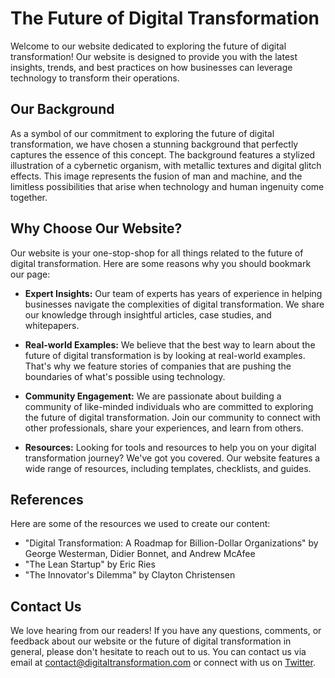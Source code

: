 <!--font:Poppins-->

# The Future of Digital Transformation

Welcome to our website dedicated to exploring the future of digital transformation! Our website is designed to provide you with the latest insights, trends, and best practices on how businesses can leverage technology to transform their operations.

## Our Background

As a symbol of our commitment to exploring the future of digital transformation, we have chosen a stunning background that perfectly captures the essence of this concept. The background features a stylized illustration of a cybernetic organism, with metallic textures and digital glitch effects. This image represents the fusion of man and machine, and the limitless possibilities that arise when technology and human ingenuity come together.

## Why Choose Our Website?

Our website is your one-stop-shop for all things related to the future of digital transformation. Here are some reasons why you should bookmark our page:

- **Expert Insights:** Our team of experts has years of experience in helping businesses navigate the complexities of digital transformation. We share our knowledge through insightful articles, case studies, and whitepapers.

- **Real-world Examples:** We believe that the best way to learn about the future of digital transformation is by looking at real-world examples. That's why we feature stories of companies that are pushing the boundaries of what's possible using technology.

- **Community Engagement:** We are passionate about building a community of like-minded individuals who are committed to exploring the future of digital transformation. Join our community to connect with other professionals, share your experiences, and learn from others.

- **Resources:** Looking for tools and resources to help you on your digital transformation journey? We've got you covered. Our website features a wide range of resources, including templates, checklists, and guides.

## References

Here are some of the resources we used to create our content:

- "Digital Transformation: A Roadmap for Billion-Dollar Organizations" by George Westerman, Didier Bonnet, and Andrew McAfee
- "The Lean Startup" by Eric Ries
- "The Innovator's Dilemma" by Clayton Christensen

## Contact Us

We love hearing from our readers! If you have any questions, comments, or feedback about our website or the future of digital transformation in general, please don't hesitate to reach out to us. You can contact us via email at [contact@digitaltransformation.com](mailto:contact@digitaltransformation.com) or connect with us on [Twitter](#).

<!--

Write me content for website with wallpaper which alt text is:

"A stylized illustration of a cybernetic organism, with metallic textures and digital glitch effects."

The name/title of the page should not be 1:1 copy of the alt text but rather a real content of the website which is using this wallpaper.

- Use markdown format 
- Start with heading
- Heading should be short and concise
- The content should look like a real website 
- The website should not be about the wallpaper, wallpaper is just a related background
- Heading should be contain work "wallpaper" or "background"
- Include real sections like references, contact, user stories, etc. use things relevant to the page purpose.
- Feel free to use structure like headings, bullets, numbering, blockquotes, paragraphs, horizontal lines, etc.
- You can use formatting like bold or _italic_
- You can include UTF-8 emojis
- Links should be only #hash anchors (and you can refer to the document itself)
- Do not include images


---


# Digital Transformation Wallpaper

Welcome to our website dedicated to digital transformation! Our website is designed to provide you with the latest insights, trends, and best practices on how businesses can leverage technology to transform their operations.

## Our Wallpaper

As a symbol of our commitment to digital transformation, we have chosen a stunning wallpaper that perfectly captures the essence of this concept. The wallpaper features a stylized illustration of a cybernetic organism, with metallic textures and digital glitch effects. This image represents the fusion of man and machine, and the limitless possibilities that arise when technology and human ingenuity come together.

## Why Choose Our Website?

Our website is your one-stop-shop for all things related to digital transformation. Here are some reasons why you should bookmark our page:

- **Expert Insights:** Our team of experts has years of experience in helping businesses navigate the complexities of digital transformation. We share our knowledge through insightful articles, case studies, and whitepapers.

- **Real-world Examples:** We believe that the best way to learn about digital transformation is by looking at real-world examples. That's why we feature stories of companies that have successfully transformed their operations using technology.

- **Community Engagement:** We are passionate about building a community of like-minded individuals who are committed to digital transformation. Join our community to connect with other professionals, share your experiences, and learn from others.

- **Resources:** Looking for tools and resources to help you on your digital transformation journey? We've got you covered. Our website features a wide range of resources, including templates, checklists, and guides.

## References

Here are some of the resources we used to create our content:

- "Digital Transformation: A Roadmap for Billion-Dollar Organizations" by George Westerman, Didier Bonnet, and Andrew McAfee
- "The Lean Startup" by Eric Ries
- "The Innovator's Dilemma" by Clayton Christensen

## Contact Us

We love hearing from our readers! If you have any questions, comments, or feedback about our website or digital transformation in general, please don't hesitate to reach out to us. You can contact us via email at [contact@digitaltransformation.com](mailto:contact@digitaltransformation.com) or connect with us on [Twitter](#).


---


Heading should not include word "wallpaper". The website should not be about the wallpaper itself, wallpaper is just a related background, rewrite whole content.


---


# The Future of Digital Transformation

Welcome to our website dedicated to exploring the future of digital transformation! Our website is designed to provide you with the latest insights, trends, and best practices on how businesses can leverage technology to transform their operations.

## Our Background

As a symbol of our commitment to exploring the future of digital transformation, we have chosen a stunning background that perfectly captures the essence of this concept. The background features a stylized illustration of a cybernetic organism, with metallic textures and digital glitch effects. This image represents the fusion of man and machine, and the limitless possibilities that arise when technology and human ingenuity come together.

## Why Choose Our Website?

Our website is your one-stop-shop for all things related to the future of digital transformation. Here are some reasons why you should bookmark our page:

- **Expert Insights:** Our team of experts has years of experience in helping businesses navigate the complexities of digital transformation. We share our knowledge through insightful articles, case studies, and whitepapers.

- **Real-world Examples:** We believe that the best way to learn about the future of digital transformation is by looking at real-world examples. That's why we feature stories of companies that are pushing the boundaries of what's possible using technology.

- **Community Engagement:** We are passionate about building a community of like-minded individuals who are committed to exploring the future of digital transformation. Join our community to connect with other professionals, share your experiences, and learn from others.

- **Resources:** Looking for tools and resources to help you on your digital transformation journey? We've got you covered. Our website features a wide range of resources, including templates, checklists, and guides.

## References

Here are some of the resources we used to create our content:

- "Digital Transformation: A Roadmap for Billion-Dollar Organizations" by George Westerman, Didier Bonnet, and Andrew McAfee
- "The Lean Startup" by Eric Ries
- "The Innovator's Dilemma" by Clayton Christensen

## Contact Us

We love hearing from our readers! If you have any questions, comments, or feedback about our website or the future of digital transformation in general, please don't hesitate to reach out to us. You can contact us via email at [contact@digitaltransformation.com](mailto:contact@digitaltransformation.com) or connect with us on [Twitter](#).

-->
